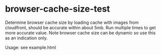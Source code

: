 # browser-cache-size-test

Determine browser cache size by loading cache with images from cloudfront, should be accurate within about 5mb. Run multiple times to get more accurate value. Note browser cache size can be dynamic so use this as an indication only. 

Usage: see example.html